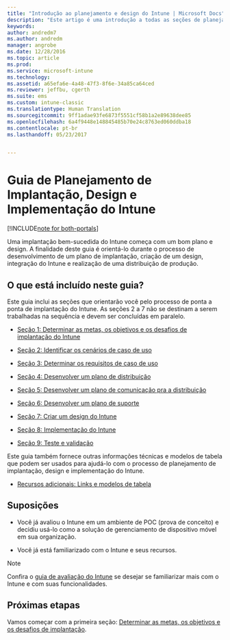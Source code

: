 ```yaml
---
title: "Introdução ao planejamento e design do Intune | Microsoft Docs"
description: "Este artigo é uma introdução a todas as seções de planejamento, design e implementação do Intune. Também apresenta o apêndice, que contêm recursos adicionais para dar suporte ao planejamento, design e implementação do Intune."
keywords: 
author: andredm7
ms.author: andredm
manager: angrobe
ms.date: 12/28/2016
ms.topic: article
ms.prod: 
ms.service: microsoft-intune
ms.technology: 
ms.assetid: a65efa6e-4a48-47f3-8f6e-34a85ca64ced
ms.reviewer: jeffbu, cgerth
ms.suite: ems
ms.custom: intune-classic
ms.translationtype: Human Translation
ms.sourcegitcommit: 9ff1adae93fe6873f5551cf58b1a2e89638dee85
ms.openlocfilehash: 6a4f9448e148845485b70e24c8763ed060ddba18
ms.contentlocale: pt-br
ms.lasthandoff: 05/23/2017


---
```


# <a name="intune-deployment-planning-design-and-implementation-guide"></a>Guia de Planejamento de Implantação, Design e Implementação do Intune

[!INCLUDE[note for both-portals](../includes/note-for-both-portals.md)]

Uma implantação bem-sucedida do Intune começa com um bom plano e design. A finalidade deste guia é orientá-lo durante o processo de desenvolvimento de um plano de implantação, criação de um design, integração do Intune e realização de uma distribuição de produção.

## <a name="whats-included-in-this-guide"></a>O que está incluído neste guia?

Este guia inclui as seções que orientarão você pelo processo de ponta a ponta de implantação do Intune. As seções 2 a 7 não se destinam a serem trabalhadas na sequência e devem ser concluídas em paralelo.

-   [Seção 1: Determinar as metas, os objetivos e os desafios de implantação do Intune](section-1-determine-deployment-goals-objectives-challenges.md)

-   [Seção 2: Identificar os cenários de caso de uso](section-2-identify-use-case-scenarios.md)

-   [Seção 3: Determinar os requisitos de caso de uso](section-3-determine-use-case-requirements.md)

-   [Seção 4: Desenvolver um plano de distribuição](section-4-develop-a-rollout-plan.md)

-   [Seção 5: Desenvolver um plano de comunicação pra a distribuição](section-5-develop-a-rollout-communication-plan.md)

-   [Seção 6: Desenvolver um plano de suporte](section-6-develop-a-support-plan.md)

-   [Seção 7: Criar um design do Intune](section-7-create-an-intune-design.md)

-   [Seção 8: Implementação do Intune](section-8-onboarding-process.md)

-   [Seção 9: Teste e validação](section-9-test-and-validation.md)

Este guia também fornece outras informações técnicas e modelos de tabela que podem ser usados para ajudá-lo com o processo de planejamento de implantação, design e implementação do Intune.

-   [Recursos adicionais: Links e modelos de tabela](additional-resources.md)

## <a name="assumptions"></a>Suposições

-   Você já avaliou o Intune em um ambiente de POC (prova de conceito) e decidiu usá-lo como a solução de gerenciamento de dispositivo móvel em sua organização.

-   Você já está familiarizado com o Intune e seus recursos.

>[!NOTE]
> Confira o [guia de avaliação do Intune](/intune-classic/understand-explore/sign-up-for-30-day-trial-microsoft-intune) se desejar se familiarizar mais com o Intune e com suas funcionalidades.

## <a name="next-steps"></a>Próximas etapas

Vamos começar com a primeira seção: [Determinar as metas, os objetivos e os desafios de implantação](section-1-determine-deployment-goals-objectives-challenges.md).

